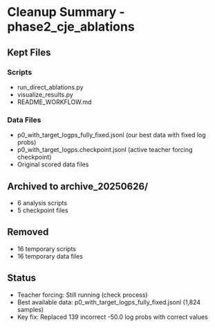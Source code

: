 # Cleanup Summary - phase2_cje_ablations

## Kept Files

### Scripts
- run_direct_ablations.py
- visualize_results.py
- README_WORKFLOW.md

### Data Files
- p0_with_target_logps_fully_fixed.jsonl (our best data with fixed log probs)
- p0_with_target_logps.checkpoint.jsonl (active teacher forcing checkpoint)
- Original scored data files

## Archived to archive_20250626/
- 6 analysis scripts
- 5 checkpoint files

## Removed
- 16 temporary scripts
- 16 temporary data files

## Status
- Teacher forcing: Still running (check process)
- Best available data: p0_with_target_logps_fully_fixed.jsonl (1,824 samples)
- Key fix: Replaced 139 incorrect -50.0 log probs with correct values
